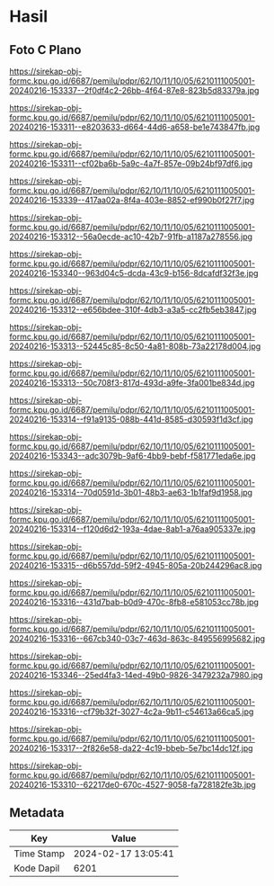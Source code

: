 # Hasil

## Foto C Plano

https://sirekap-obj-formc.kpu.go.id/6687/pemilu/pdpr/62/10/11/10/05/6210111005001-20240216-153337--2f0df4c2-26bb-4f64-87e8-823b5d83379a.jpg

https://sirekap-obj-formc.kpu.go.id/6687/pemilu/pdpr/62/10/11/10/05/6210111005001-20240216-153311--e8203633-d664-44d6-a658-be1e743847fb.jpg

https://sirekap-obj-formc.kpu.go.id/6687/pemilu/pdpr/62/10/11/10/05/6210111005001-20240216-153311--cf02ba6b-5a9c-4a7f-857e-09b24bf97df6.jpg

https://sirekap-obj-formc.kpu.go.id/6687/pemilu/pdpr/62/10/11/10/05/6210111005001-20240216-153339--417aa02a-8f4a-403e-8852-ef990b0f27f7.jpg

https://sirekap-obj-formc.kpu.go.id/6687/pemilu/pdpr/62/10/11/10/05/6210111005001-20240216-153312--56a0ecde-ac10-42b7-91fb-a1187a278556.jpg

https://sirekap-obj-formc.kpu.go.id/6687/pemilu/pdpr/62/10/11/10/05/6210111005001-20240216-153340--963d04c5-dcda-43c9-b156-8dcafdf32f3e.jpg

https://sirekap-obj-formc.kpu.go.id/6687/pemilu/pdpr/62/10/11/10/05/6210111005001-20240216-153312--e656bdee-310f-4db3-a3a5-cc2fb5eb3847.jpg

https://sirekap-obj-formc.kpu.go.id/6687/pemilu/pdpr/62/10/11/10/05/6210111005001-20240216-153313--52445c85-8c50-4a81-808b-73a22178d004.jpg

https://sirekap-obj-formc.kpu.go.id/6687/pemilu/pdpr/62/10/11/10/05/6210111005001-20240216-153313--50c708f3-817d-493d-a9fe-3fa001be834d.jpg

https://sirekap-obj-formc.kpu.go.id/6687/pemilu/pdpr/62/10/11/10/05/6210111005001-20240216-153314--f91a9135-088b-441d-8585-d30593f1d3cf.jpg

https://sirekap-obj-formc.kpu.go.id/6687/pemilu/pdpr/62/10/11/10/05/6210111005001-20240216-153343--adc3079b-9af6-4bb9-bebf-f581771eda6e.jpg

https://sirekap-obj-formc.kpu.go.id/6687/pemilu/pdpr/62/10/11/10/05/6210111005001-20240216-153314--70d0591d-3b01-48b3-ae63-1b1faf9d1958.jpg

https://sirekap-obj-formc.kpu.go.id/6687/pemilu/pdpr/62/10/11/10/05/6210111005001-20240216-153314--f120d6d2-193a-4dae-8ab1-a76aa905337e.jpg

https://sirekap-obj-formc.kpu.go.id/6687/pemilu/pdpr/62/10/11/10/05/6210111005001-20240216-153315--d6b557dd-59f2-4945-805a-20b244296ac8.jpg

https://sirekap-obj-formc.kpu.go.id/6687/pemilu/pdpr/62/10/11/10/05/6210111005001-20240216-153316--431d7bab-b0d9-470c-8fb8-e581053cc78b.jpg

https://sirekap-obj-formc.kpu.go.id/6687/pemilu/pdpr/62/10/11/10/05/6210111005001-20240216-153316--667cb340-03c7-463d-863c-849556995682.jpg

https://sirekap-obj-formc.kpu.go.id/6687/pemilu/pdpr/62/10/11/10/05/6210111005001-20240216-153346--25ed4fa3-14ed-49b0-9826-3479232a7980.jpg

https://sirekap-obj-formc.kpu.go.id/6687/pemilu/pdpr/62/10/11/10/05/6210111005001-20240216-153316--cf79b32f-3027-4c2a-9b11-c54613a66ca5.jpg

https://sirekap-obj-formc.kpu.go.id/6687/pemilu/pdpr/62/10/11/10/05/6210111005001-20240216-153317--2f826e58-da22-4c19-bbeb-5e7bc14dc12f.jpg

https://sirekap-obj-formc.kpu.go.id/6687/pemilu/pdpr/62/10/11/10/05/6210111005001-20240216-153310--62217de0-670c-4527-9058-fa728182fe3b.jpg


## Metadata

| Key        | Value               |
| ---------- | ------------------- |
| Time Stamp | 2024-02-17 13:05:41 |
| Kode Dapil | 6201                |



